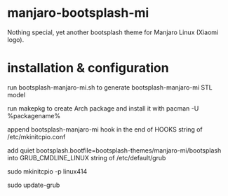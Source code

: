 # manjaro-bootsplash-mi
Nothing special, yet another bootsplash theme for Manjaro Linux (Xiaomi logo). 

# installation & configuration

run bootsplash-manjaro-mi.sh to generate bootsplash-manjaro-mi STL model

run makepkg to create Arch package and install it with pacman -U %packagename%

append bootsplash-manjaro-mi hook in the end of HOOKS string of /etc/mkinitcpio.conf

add quiet bootsplash.bootfile=bootsplash-themes/manjaro-mi/bootsplash into GRUB_CMDLINE_LINUX string of /etc/default/grub

sudo mkinitcpio -p linux414

sudo update-grub
